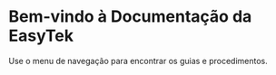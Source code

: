 # Bem-vindo à Documentação da EasyTek

Use o menu de navegação para encontrar os guias e procedimentos.